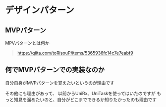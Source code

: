 # デザインパターン


## MVPパターン

MPVパターンとは何か
> https://qiita.com/toRisouP/items/5365936fc14c7e7eabf9

## 何でMVPパターンでの実装なのか

自分自身がMVPパターンを覚えたいというのが理由です

その他にも理由があって、
以前からUniRx、UniTaskを使ってはいたのですが
もっと知見を溜めたいのと、自分がどこまでできるか知りたかったのも理由です

